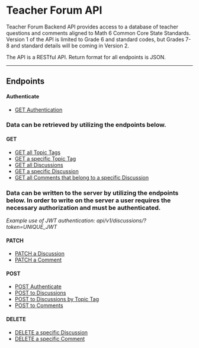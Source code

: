 # Teacher Forum API

Teacher Forum Backend API provides access to a database of teacher questions and comments aligned to Math 6 Common Core State Standards.
Version 1 of the API is limited to Grade 6 and standard codes, but Grades 7-8 and standard details will be coming in Version 2.

The API is a RESTful API. Return format for all endpoints is JSON.

***

## Endpoints

#### Authenticate

- [GET Authentication](https://github.com/lfinney/build-your-own-backend/blob/master/documentation/GET-authentication.md)


### Data can be retrieved by utilizing the endpoints below.

#### GET
- [GET all Topic Tags](https://github.com/lfinney/build-your-own-backend/blob/master/documentation/GET-topic-tags.md)
- [GET a specific Topic Tag](https://github.com/lfinney/build-your-own-backend/blob/master/documentation/GET-topic-tag.md)
- [GET all Discussions](https://github.com/lfinney/build-your-own-backend/blob/master/documentation/GET-discussions.md)
- [GET a specific Discussion](https://github.com/lfinney/build-your-own-backend/blob/master/documentation/GET-discussion.md)
- [GET all Comments that belong to a specific Discussion](https://github.com/lfinney/build-your-own-backend/blob/master/documentation/GET-comments.md)


### Data can be written to the server by utilizing the endpoints below. In order to write on the server a user requires the necessary authorization and must be authenticated.
_Example use of JWT authentication: api/v1/discussions/?token=UNIQUE_JWT_

#### PATCH
- [PATCH a Discussion](https://github.com/lfinney/build-your-own-backend/blob/master/documentation/PATCH-discussion.md)
- [PATCH a Comment](https://github.com/lfinney/build-your-own-backend/blob/master/documentation/PATCH-comment.md)

#### POST
- [POST Authenticate](https://github.com/lfinney/build-your-own-backend/blob/master/documentation/POST-authenticate.md)
- [POST to Discussions](https://github.com/lfinney/build-your-own-backend/blob/master/documentation/POST-discussion.md)
- [POST to Discussions by Topic Tag](https://github.com/lfinney/build-your-own-backend/blob/master/documentation/POST-discussion-by-topicTag.md)
- [POST to Comments](https://github.com/lfinney/build-your-own-backend/blob/master/documentation/POST-comment.md)

#### DELETE

- [DELETE a specific Discussion](https://github.com/lfinney/build-your-own-backend/blob/master/documentation/DELETE-discussion.md)
- [DELETE a specific Comment](https://github.com/lfinney/build-your-own-backend/blob/master/documentation/DELETE-comment.md)
